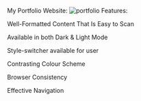 My Portfolio Website:
![portfolio](https://user-images.githubusercontent.com/99381741/176890018-2fa29724-ce1b-41ef-a194-56ef141bd6b0.png)
Features:

Well-Formatted Content That Is Easy to Scan

Available in both Dark & Light Mode

Style-switcher available for user

Contrasting Colour Scheme

Browser Consistency

Effective Navigation
